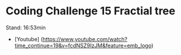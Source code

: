 # Coding Challenge 15 Fractial tree
Stand: 16:53min

- [Youtube] (https://www.youtube.com/watch?time_continue=19&v=fcdNSZ9IzJM&feature=emb_logo)
